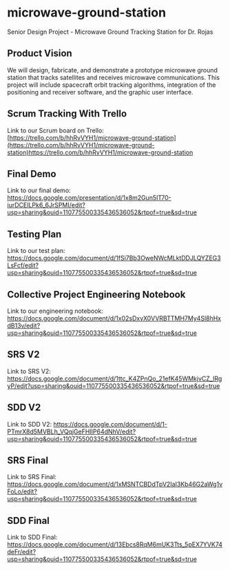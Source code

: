 # microwave-ground-station
Senior Design Project - Microwave Ground Tracking Station for Dr. Rojas

## Product Vision 
We will design, fabricate, and demonstrate a prototype microwave ground station that tracks satellites and receives microwave communications. This project will include spacecraft orbit tracking algorithms, integration of the positioning and receiver software, and the graphic user interface.

## Scrum Tracking With Trello
Link to our Scrum board on Trello: [https://trello.com/b/hhRvVYH1/microwave-ground-station](https://trello.com/b/hhRvVYH1/microwave-ground-station)https://trello.com/b/hhRvVYH1/microwave-ground-station

## Final Demo
Link to our final demo: https://docs.google.com/presentation/d/1x8m2Gun5lT70-iurDCEILPk6_6JrSPMI/edit?usp=sharing&ouid=110775500335436536052&rtpof=true&sd=true

## Testing Plan
Link to our test plan: https://docs.google.com/document/d/1fSi7Bb3OweNWcMLktDDJLQYZEG3LsFcf/edit?usp=sharing&ouid=110775500335436536052&rtpof=true&sd=true

## Collective Project Engineering Notebook
Link to our engineering notebook: https://docs.google.com/document/d/1x02sDxvX0VVRBTTMH7My4Sl8hHxdB13v/edit?usp=sharing&ouid=110775500335436536052&rtpof=true&sd=true

## SRS V2
Link to SRS V2: https://docs.google.com/document/d/1ttc_K4ZPnQo_21efK45WMkjvCZ_IRgyP/edit?usp=sharing&ouid=110775500335436536052&rtpof=true&sd=true
## SDD V2
Link to SDD V2: https://docs.google.com/document/d/1-PTmrX8d5MVBLh_VQqjGeFHIIP64dNhV/edit?usp=sharing&ouid=110775500335436536052&rtpof=true&sd=true

## SRS Final
Link to SRS Final: https://docs.google.com/document/d/1xMSNTCBDdTpV2IaI3Kb46G2aWg1vFoLo/edit?usp=sharing&ouid=110775500335436536052&rtpof=true&sd=true
## SDD Final
Link to SDD Final: https://docs.google.com/document/d/13Ebcs8RqM6mUK3Tts_5pEX7YVK74deFr/edit?usp=sharing&ouid=110775500335436536052&rtpof=true&sd=true
